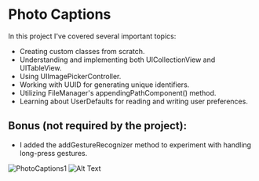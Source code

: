 # Photo Captions

In this project I've covered several important topics:

- Creating custom classes from scratch.
- Understanding and implementing both UICollectionView and UITableView.
- Using UIImagePickerController.
- Working with UUID for generating unique identifiers.
- Utilizing FileManager's appendingPathComponent() method.
- Learning about UserDefaults for reading and writing user preferences.

## Bonus (not required by the project):
- I added the addGestureRecognizer method to experiment with handling long-press gestures.



![PhotoCaptions1](https://media.giphy.com/media/v1.Y2lkPTc5MGI3NjExY2d4ZmgyZGVrOHRta2dhaTl1NzE4aXg2aDE2bGhsamg2aTBqdmRobSZlcD12MV9pbnRlcm5hbF9naWZfYnlfaWQmY3Q9Zw/6CfoXUHxonWmKyToIL/giphy.gif) ![Alt Text](https://media.giphy.com/media/v1.Y2lkPTc5MGI3NjExNDVoYzY0ZWE3N2tkM3MwN2U5bHRnNWJzdm9wdWRsZmNpdzh5Y3kwaiZlcD12MV9pbnRlcm5hbF9naWZfYnlfaWQmY3Q9Zw/XaFyKvlqQaH7xzHclR/giphy.gif)
